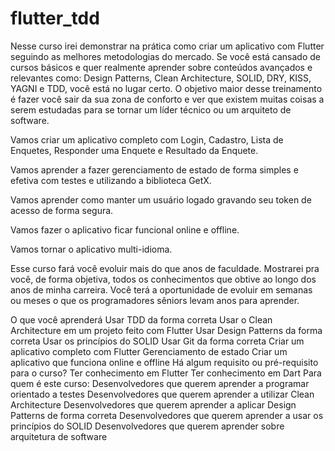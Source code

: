# flutter_tdd
Nesse curso irei demonstrar na prática como criar um aplicativo com Flutter seguindo as melhores metodologias do mercado. Se você está cansado de cursos básicos e quer realmente aprender sobre conteúdos avançados e relevantes como: Design Patterns, Clean Architecture, SOLID, DRY, KISS, YAGNI e TDD, você está no lugar certo. O objetivo maior desse treinamento é fazer você sair da sua zona de conforto e ver que existem muitas coisas a serem estudadas para se tornar um líder técnico ou um arquiteto de software.

Vamos criar um aplicativo completo com Login, Cadastro, Lista de Enquetes, Responder uma Enquete e Resultado da Enquete.

Vamos aprender a fazer gerenciamento de estado de forma simples e efetiva com testes e utilizando a biblioteca GetX.

Vamos aprender como manter um usuário logado gravando seu token de acesso de forma segura.

Vamos fazer o aplicativo ficar funcional online e offline.

Vamos tornar o aplicativo multi-idioma.

Esse curso fará você evoluir mais do que anos de faculdade. Mostrarei pra você, de forma objetiva, todos os conhecimentos que obtive ao longo dos anos de minha carreira. Você terá a oportunidade de evoluir em semanas ou meses o que os programadores sêniors levam anos para aprender.

O que você aprenderá
Usar TDD da forma correta
Usar o Clean Architecture em um projeto feito com Flutter
Usar Design Patterns da forma correta
Usar os princípios do SOLID
Usar Git da forma correta
Criar um aplicativo completo com Flutter
Gerenciamento de estado
Criar um aplicativo que funciona online e offline
Há algum requisito ou pré-requisito para o curso?
Ter conhecimento em Flutter
Ter conhecimento em Dart
Para quem é este curso:
Desenvolvedores que querem aprender a programar orientado a testes
Desenvolvedores que querem aprender a utilizar Clean Architecture
Desenvolvedores que querem aprender a aplicar Design Patterns de forma correta
Desenvolvedores que querem aprender a usar os princípios do SOLID
Desenvolvedores que querem aprender sobre arquitetura de software